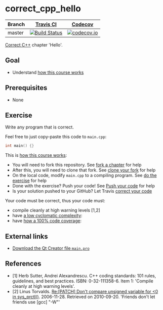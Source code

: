 # correct_cpp_hello

Branch|[Travis CI](https://travis-ci.org)|[Codecov](https://www.codecov.io)
---|---|---
master|[![Build Status](https://travis-ci.org/richelbilderbeek/correct_cpp_hello.svg?branch=master)](https://travis-ci.org/richelbilderbeek/correct_cpp_hello)|[![codecov.io](https://codecov.io/github/richelbilderbeek/correct_cpp_hello/coverage.svg?branch=master)](https://codecov.io/github/richelbilderbeek/correct_cpp_hello/branch/master)

[Correct C++](https://github.com/richelbilderbeek/correct_cpp) chapter 'Hello'.

## Goal

 * Understand [how this course works](https://github.com/richelbilderbeek/correct_cpp/blob/master/how_this_course_works.md)

## Prerequisites

 * None

## Exercise

Write any program that is correct. 

Feel free to just copy-paste this code to `main.cpp`:

```c++
int main() {}
```

This is [how this course works](https://github.com/richelbilderbeek/correct_cpp/blob/master/how_this_course_works.md):

 * You will need to fork this repository. See [fork a chapter](https://github.com/richelbilderbeek/correct_cpp/blob/master/fork_a_chapter.md) for help
 * After this, you will need to clone that fork. See [clone your fork](https://github.com/richelbilderbeek/correct_cpp/blob/master/clone_your_fork.md) for help
 * On the local code, modify `main.cpp` to a compiling program. See [do the exercise](https://github.com/richelbilderbeek/correct_cpp/blob/master/do_the_exercise.md) for help
 * Done with the exercise? Push your code! See [Push your code](https://github.com/richelbilderbeek/correct_cpp/blob/master/push_your_code.md) for help
 * Is your solution pushed to your GitHub? Let Travis [correct your code](https://github.com/richelbilderbeek/correct_cpp/blob/master/correct_your_code.md)

Your code must be correct, thus your code must:

 * compile cleanly at high warning levels [1,2] 
 * have [a low cyclomatic complexity](https://github.com/richelbilderbeek/correct_cpp/blob/master/lower_cyclomatic_complexity.md):
 * have [how a 100% code coverage](https://github.com/richelbilderbeek/correct_cpp/blob/master/get_100_percent_code_coverage.md):

## External links

 * [Download the Qt Creator file `main.pro`](https://raw.githubusercontent.com/richelbilderbeek/correct_cpp/master/shared/main.pro)

## References

 * [1] Herb Sutter, Andrei Alexandrescu. C++ coding standards: 101 rules, guidelines, and best practices. ISBN: 0-32-111358-6. Item 1: 'Compile cleanly at high warning levels'.
 * [2] Linus Torvalds. [Re:[PATCH] Don't compare unsigned variable for &lt;0 in sys\_prctl()](http://linux.derkeiler.com/Mailing-Lists/Kernel/2006-11/msg08325.html). 2006-11-28. Retrieved on 2010-09-20. 'Friends don't let friends use [gcc] "-W"'
